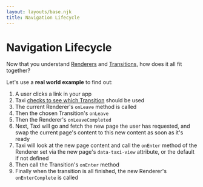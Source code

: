 ```yaml
---
layout: layouts/base.njk
title: Navigation Lifecycle
---
```


# Navigation Lifecycle
Now that you understand [Renderers](/renderers) and [Transitions](/transitions/), how does it all fit together?

Let's use a **real world example** to find out:

1. A user clicks a link in your app
2. Taxi [checks to see which Transition](/transitions/#how-transitions-are-chosen) should be used
3. The current Renderer's `onLeave` method is called
4. Then the chosen Transition's `onLeave`
5. Then the Renderer's `onLeaveCompleted`
6. Next, Taxi will go and fetch the new page the user has requested, and swap the current page's content to this new content as soon as it's ready
7. Taxi will look at the new page content and call the `onEnter` method of the Renderer set via the new page's `data-taxi-view` attribute, or the default if not defined
8. Then call the Transition's `onEnter` method
9. Finally when the transition is all finished, the new Renderer's `onEnterComplete` is called
